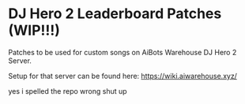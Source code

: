 # DJ Hero 2 Leaderboard Patches (WIP!!!)

Patches to be used for custom songs on AiBots Warehouse DJ Hero 2 Server.

Setup for that server can be found here: https://wiki.aiwarehouse.xyz/

yes i spelled the repo wrong shut up



